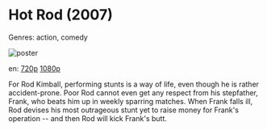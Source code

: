 # Hot Rod (2007)

Genres: action, comedy

![poster](http://image.tmdb.org/t/p/w500/6LDKcAFFNJ3ra1a5LgPSiAbyJHC.jpg)

en:
  [720p](magnet:?xt=urn:btih:E7F6991C3DC80E62C986521EABCF03AF2420FC9A&tr=udp://glotorrents.pw:6969/announce&tr=udp://tracker.opentrackr.org:1337/announce&tr=udp://torrent.gresille.org:80/announce&tr=udp://tracker.openbittorrent.com:80&tr=udp://tracker.coppersurfer.tk:6969&tr=udp://tracker.leechers-paradise.org:6969&tr=udp://p4p.arenabg.ch:1337&tr=udp://tracker.internetwarriors.net:1337)
  [1080p](magnet:?xt=urn:btih:76DF8084C509731A6138247DB90A467E287CEBFA&tr=udp://glotorrents.pw:6969/announce&tr=udp://tracker.opentrackr.org:1337/announce&tr=udp://torrent.gresille.org:80/announce&tr=udp://tracker.openbittorrent.com:80&tr=udp://tracker.coppersurfer.tk:6969&tr=udp://tracker.leechers-paradise.org:6969&tr=udp://p4p.arenabg.ch:1337&tr=udp://tracker.internetwarriors.net:1337)
  


For Rod Kimball, performing stunts is a way of life, even though he is rather accident-prone. Poor Rod cannot even get any respect from his stepfather, Frank, who beats him up in weekly sparring matches. When Frank falls ill, Rod devises his most outrageous stunt yet to raise money for Frank's operation -- and then Rod will kick Frank's butt.